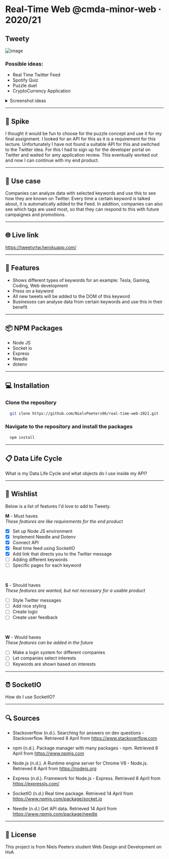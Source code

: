 # Real-Time Web @cmda-minor-web · 2020/21

## Tweety

![image](https://user-images.githubusercontent.com/78353674/115219987-54d53000-a108-11eb-806f-32cbae65d9ee.png)


### Possible ideas:

- Real Time Twitter Feed
- Spotify Quiz
- Puzzle duel
- CryptoCurrency Application

<details>

<summary>Screenshot ideas</summary>

![Folder structure](https://github.com/NielsPeeters96/real-time-web-2021/blob/main/public/img/Twitter_Puzzles.jfif)
![Folder structure](https://github.com/NielsPeeters96/real-time-web-2021/blob/main/public/img/Spotify.jfif)
![Folder structure](https://github.com/NielsPeeters96/real-time-web-2021/blob/main/public/img/puzzles.jfif)

</details>

---

<!-------------------------- New Paragraph -------------------------->

## 🔦 **Spike**
I thought it would be fun to choose for the puzzle concept and use it for my final assignment. I looked for an API for this as it is a requirement for this lecture. Unfortunately I have not found a suitable API for this and switched to the Twitter idea. For this I had to sign up for the developer portal on Twitter and waited for amy application review. This eventually worked out and now I can continue with my end product.

---

<!-------------------------- New Paragraph -------------------------->

## 💼 **Use case**
Companies can analyze data with selected keywords and use this to see how they are known on Twitter. Every time a certain keyword is talked about, it is automatically added to the Feed. In addition, companies can also see which tags are used most, so that they can respond to this with future campaignes and promotions.

---

<!-------------------------- New Paragraph -------------------------->

## 🌐 **Live link**
https://tweetyrtw.herokuapp.com/

---

<!-------------------------- New Paragraph -------------------------->

## 🚀 **Features**
- Shows different types of keywords for an example: Tesla, Gaming, Coding, Web development
- Press on a keyword
- All new tweets will be added to the DOM of this keyword
- Businesses can analyse data from certain keywords and use this in their benefit

---

<!-------------------------- New Paragraph -------------------------->

## 📦 **NPM Packages**

- Node JS
- Socket io
- Express
- Needle
- dotenv

---

<!-------------------------- New Paragraph -------------------------->

## 💻 **Installation**

### Clone the repository

```bash
  git clone https://github.com/NielsPeeters96/real-time-web-2021.git
```

### Navigate to the repository and install the packages

```bash
  npm install
```

---

<!-------------------------- New Paragraph -------------------------->

## 📋 **Data Life Cycle**
What is my Data Life Cycle and what objects do I use inside my API?

---
<!-------------------------- New Paragraph -------------------------->

## :crown: **Wishlist**

Below is a list of features I'd love to add to Tweety.  

**M** - Must haves  
_These features are like requirements for the end product_  
- [x] Set up Node JS environment
- [x] Implement Needle and Dotenv
- [x] Connect API
- [x] Real time feed using SocketIO
- [x] Add link that directs you to the Twitter message
- [ ] Adding different keywords
- [ ] Specific pages for each keyword

</br>

**S** - Should haves  
_These features are wanted, but not necessary for a usable product_  
- [ ] Style Twitter messages
- [ ] Add nice styling
- [ ] Create logic
- [ ] Create user feedback

</br>

**W** - Would haves  
_These features can be added in the future_  
- [ ] Make a login system for different companies
- [ ] Let companies select interests
- [ ] Keywords are shown based on interests
---

<!-------------------------- New Paragraph -------------------------->
## ⏰ **SocketIO**
How do I use SocketIO?

---
<!-------------------------- New Paragraph -------------------------->

## 🔍 **Sources**

- Stackoverflow (n.d.). Searching for answers on dev questions - Stackoverflow. Retrieved 8 April from https://www.stackoverflow.com

- npm (n.d.). Package manager with many packages - npm. Retrieved 8 April from https://www.npmjs.com

- Node.js (n.d.). A Runtime engine server for Chrome V8 - Node.js. Retrieved 8 April from https://nodejs.org

- Express (n.d.). Framework for Node.js - Express. Retrieved 8 April from https://expressjs.com/

- SocketIO (n.d.) Real time package. Retrieved 14 April from https://www.npmjs.com/package/socket.io

- Needle (n.d.) Get API data. Retrieved 14 April from https://www.npmjs.com/package/needle

---

<!-------------------------- New Paragraph -------------------------->

## 🔐 **License**
This project is from Niels Peeters student Web Design and Development on HvA
